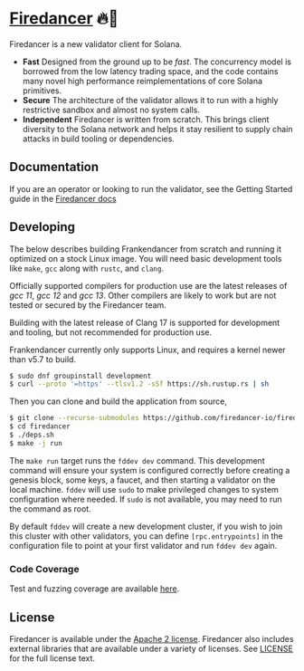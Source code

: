 # [Firedancer](https://jumpcrypto.com/firedancer/) 🔥💃

Firedancer is a new validator client for Solana.

* **Fast** Designed from the ground up to be *fast*. The concurrency
model is borrowed from the low latency trading space, and the code
contains many novel high performance reimplementations of core Solana
primitives.
* **Secure** The architecture of the validator allows it to run with a
highly restrictive sandbox and almost no system calls.
* **Independent** Firedancer is written from scratch. This brings client
diversity to the Solana network and helps it stay resilient to supply
chain attacks in build tooling or dependencies.

## Documentation
If you are an operator or looking to run the validator, see the Getting
Started guide in the [Firedancer
docs](https://firedancer-io.github.io/firedancer/)

## Developing
The below describes building Frankendancer from scratch and running it
optimized on a stock Linux image. You will need basic development tools
like `make`, `gcc` along with `rustc`, and `clang`.

Officially supported compilers for production use are the latest releases of _gcc 11_, _gcc 12_ and _gcc 13_. Other compilers are likely to work but are not tested or secured by the Firedancer team.

Building with the latest release of Clang 17 is supported for development and tooling, but not recommended  for production use.

Frankendancer currently only supports Linux, and requires a kernel newer
than v5.7 to build.

```bash
$ sudo dnf groupinstall development
$ curl --proto '=https' --tlsv1.2 -sSf https://sh.rustup.rs | sh
```

Then you can clone and build the application from source,

```bash
$ git clone --recurse-submodules https://github.com/firedancer-io/firedancer.git
$ cd firedancer
$ ./deps.sh
$ make -j run
```

The `make run` target runs the `fddev dev` command. This development
command will ensure your system is configured correctly before creating
a genesis block, some keys, a faucet, and then starting a validator on
the local machine. `fddev` will use `sudo` to make privileged changes to
system configuration where needed. If `sudo` is not available, you may
need to run the command as root.

By default `fddev` will create a new development cluster, if you wish to
join this cluster with other validators, you can define
`[rpc.entrypoints]` in the configuration file to point at your first
validator and run `fddev dev` again.

### Code Coverage
Test and fuzzing coverage are available [here](https://storage.googleapis.com/firedancer-ci-artifacts-public/index.html).

## License
Firedancer is available under the [Apache 2
license](https://www.apache.org/licenses/LICENSE-2.0). Firedancer also
includes external libraries that are available under a variety of
licenses. See [LICENSE](LICENSE) for the full license text.
